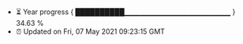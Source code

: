 - ⏳ Year progress { ██████████▁▁▁▁▁▁▁▁▁▁▁▁▁▁▁▁▁▁▁▁ } 34.63 %
- ⏰ Updated on Fri, 07 May 2021 09:23:15 GMT

